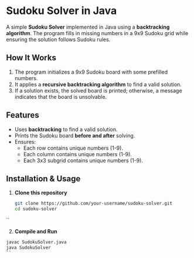 # Sudoku Solver in Java

A simple **Sudoku Solver** implemented in Java using a **backtracking algorithm**. The program fills in missing numbers in a 9x9 Sudoku grid while ensuring the solution follows Sudoku rules.

## How It Works
1. The program initializes a 9x9 Sudoku board with some prefilled numbers.
2. It applies a **recursive backtracking algorithm** to find a valid solution.
3. If a solution exists, the solved board is printed; otherwise, a message indicates that the board is unsolvable.

## Features
- Uses **backtracking** to find a valid solution.
- Prints the Sudoku board **before and after** solving.
- Ensures:
  - Each row contains unique numbers (1-9).
  - Each column contains unique numbers (1-9).
  - Each 3x3 subgrid contains unique numbers (1-9).

## Installation & Usage
1. **Clone this repository**  
   ```bash
   git clone https://github.com/your-username/sudoku-solver.git
   cd sudoku-solver
``

2. **Compile and Run**
 ```bash
javac SudokuSolver.java
java SudokuSolver
``

